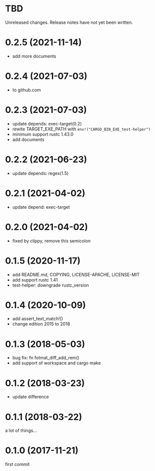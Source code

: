 TBD
===
Unreleased changes. Release notes have not yet been written.

0.2.5 (2021-11-14)
=====

* add more documents

0.2.4 (2021-07-03)
=====

* to github.com

0.2.3 (2021-07-03)
=====

* update depends: exec-target(0.2)
* rewite TARGET_EXE_PATH with `env!("CARGO_BIN_EXE_test-helper")`
* minimum support rustc 1.43.0
* add documents

0.2.2 (2021-06-23)
=====

* update depends: regex(1.5)

0.2.1 (2021-04-02)
=====

* update depend: exec-target

0.2.0 (2021-04-02)
=====

* fixed by clippy, remove this semicolon

0.1.5 (2020-11-17)
=====

* add README.md, COPYING, LICENSE-APACHE, LICENSE-MIT
* add support rustc 1.41
* test-helper: downgrade rustc_version

0.1.4 (2020-10-09)
=====

* add assert_text_match!()
* change edition 2015 to 2018

0.1.3 (2018-05-03)
=====

* bug fix: fn fotmat_diff_add_rem()
* add support of workspace and cargo make

0.1.2 (2018-03-23)
=====

* update difference

0.1.1 (2018-03-22)
=====
a lot of things...

0.1.0 (2017-11-21)
=====
first commit
